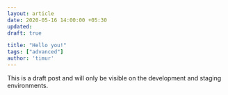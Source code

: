 ```yaml
---
layout: article
date: 2020-05-16 14:00:00 +05:30
updated:
draft: true

title: "Hello you!"
tags: ["advanced"]
author: 'timur'
---
```


This is a draft post and will only be visible on the development and staging environments.
